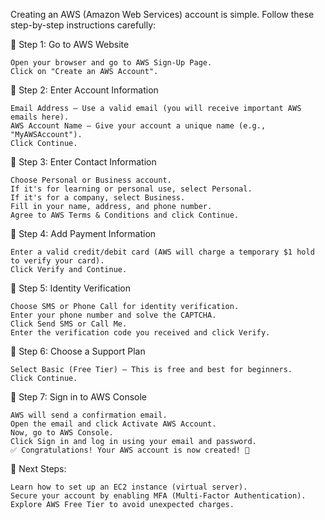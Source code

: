 Creating an AWS (Amazon Web Services) account is simple. Follow these step-by-step instructions carefully:

🔹 Step 1: Go to AWS Website

    Open your browser and go to AWS Sign-Up Page.
    Click on "Create an AWS Account".

🔹 Step 2: Enter Account Information

    Email Address – Use a valid email (you will receive important AWS emails here).
    AWS Account Name – Give your account a unique name (e.g., "MyAWSAccount").
    Click Continue.

🔹 Step 3: Enter Contact Information

    Choose Personal or Business account.
    If it's for learning or personal use, select Personal.
    If it's for a company, select Business.
    Fill in your name, address, and phone number.
    Agree to AWS Terms & Conditions and click Continue.

🔹 Step 4: Add Payment Information

    Enter a valid credit/debit card (AWS will charge a temporary $1 hold to verify your card).
    Click Verify and Continue.

🔹 Step 5: Identity Verification

    Choose SMS or Phone Call for identity verification.
    Enter your phone number and solve the CAPTCHA.
    Click Send SMS or Call Me.
    Enter the verification code you received and click Verify.

🔹 Step 6: Choose a Support Plan

    Select Basic (Free Tier) – This is free and best for beginners.
    Click Continue.

🔹 Step 7: Sign in to AWS Console

    AWS will send a confirmation email.
    Open the email and click Activate AWS Account.
    Now, go to AWS Console.
    Click Sign in and log in using your email and password.
    ✅ Congratulations! Your AWS account is now created! 🎉

🔹 Next Steps:

    Learn how to set up an EC2 instance (virtual server).
    Secure your account by enabling MFA (Multi-Factor Authentication).
    Explore AWS Free Tier to avoid unexpected charges.
